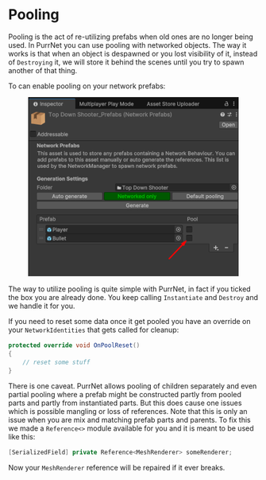 # Pooling

Pooling is the act of re-utilizing prefabs when old ones are no longer being used. In PurrNet you can use pooling with networked objects. The way it works is that when an object is despawned or you lost visibility of it, instead of `Destroying` it, we will store it behind the scenes until you try to spawn another of that thing.

To can enable pooling on your network prefabs:

<figure><img src="../../.gitbook/assets/image (1) (2) (1).png" alt=""><figcaption></figcaption></figure>

The way to utilize pooling is quite simple with PurrNet, in fact if you ticked the box you are already done. You keep calling `Instantiate` and `Destroy` and we handle it for you.

If you need to reset some data once it get pooled you have an override on your `NetworkIdentities` that gets called for cleanup:

```csharp
protected override void OnPoolReset()
{
    // reset some stuff
}
```

There is one caveat. PurrNet allows pooling of children separately and even partial pooling where a prefab might be constructed partly from pooled parts and partly from instantiated parts. But this does cause one issues which is possible mangling or loss of references. Note that this is only an issue when you are mix and matching prefab parts and parents. To fix this we made a `Reference<>` module available for you and it is meant to be used like this:

```csharp
[SerializedField] private Reference<MeshRenderer> someRenderer;
```

Now your `MeshRenderer` reference will be repaired if it ever breaks.
